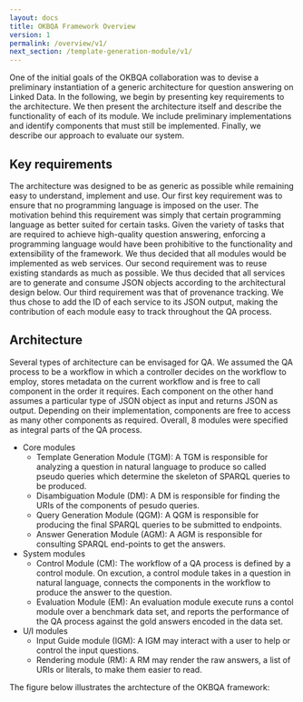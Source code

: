 ```yaml
---
layout: docs
title: OKBQA Framework Overview
version: 1
permalink: /overview/v1/
next_section: /template-generation-module/v1/
---
```


One of the initial goals of the OKBQA collaboration was to devise a preliminary instantiation of a generic architecture for question answering on Linked Data. In the following, we begin by presenting key requirements to the architecture. We then present the architecture itself and describe the functionality of each of its module. We include preliminary implementations and identify components that must still be implemented. Finally, we describe our approach to evaluate our system.

## Key requirements

The architecture was designed to be as generic as possible while remaining easy to understand, implement and use. 
Our first key requirement was to ensure that no programming language is imposed on the user. The motivation behind this requirement was simply that certain programming language as better suited for certain tasks. Given the variety of tasks that are required to achieve high-quality question answering, enforcing a programming language would have been prohibitive to the functionality and extensibility of the framework. We thus decided that all modules would be implemented as web services.
Our second requirement was to reuse existing standards as much as possible. We thus decided that all services are to generate and consume JSON objects according to the architectural design below.
Our third requirement was that of provenance tracking. We thus chose to add the ID of each service to its JSON output, making the contribution of each module easy to track throughout the QA process.

## Architecture

Several types of architecture can be envisaged for QA. We assumed the QA process to be a workflow in which a controller decides on the workflow to employ, stores metadata on the current workflow and is free to call component in the order it requires. Each component on the other hand assumes a particular type of JSON object as input and returns JSON as output. Depending on their implementation, components are free to access as many other components as required.
Overall, 8 modules were specified as integral parts of the QA process.

* Core modules
  * Template Generation Module (TGM): A TGM is responsible for analyzing a question in natural language to produce so called pseudo queries which determine the skeleton of SPARQL queries to be produced.
  * Disambiguation Module (DM): A DM is responsible for finding the URIs of the components of pesudo queries.
  * Query Generation Module (QGM): A QGM is responsible for producing the final SPARQL queries to be submitted to endpoints.
  * Answer Generation Module (AGM): A AGM is responsible for consulting SPARQL end-points to get the answers.
* System modules
  * Control Module (CM): The workflow of a QA process is defined by a control module. On excution, a control module takes in a question in natural language, connects the components in the workflow to produce the answer to the question.
  * Evaluation Module (EM): An evaluation module execute runs a contol module over a benchmark data set, and reports the performance of the QA process against the gold answers encoded in the data set.
* U/I modules
  * Input Guide module (IGM): A IGM may interact with a user to help or control the input questions.
  * Rendering module (RM): A RM may render the raw answers, a list of URIs or literals, to make them easier to read.

The figure below illustrates the archtecture of the OKBQA framework:
